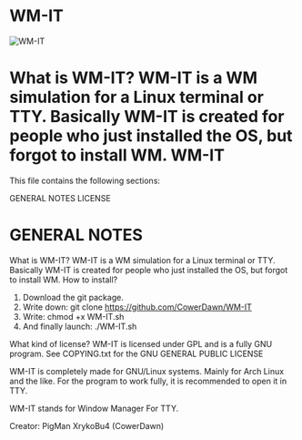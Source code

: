 # WM-IT
![WM-IT](https://github.com/user-attachments/assets/7b154266-9434-4682-9559-038855b96aeb)

What is WM-IT? WM-IT is a WM simulation for a Linux terminal or TTY. Basically WM-IT is created for people who just installed the OS, but forgot to install WM.
WM-IT
=========================

This file contains the following sections:

GENERAL NOTES
LICENSE

GENERAL NOTES
=============
What is WM-IT?
WM-IT is a WM simulation for a Linux terminal or TTY. Basically WM-IT is created for people who just installed the OS, but forgot to install WM.
How to install?
1. Download the git package.
2. Write down: git clone https://github.com/CowerDawn/WM-IT
3. Write: chmod +x WM-IT.sh
4. And finally launch: ./WM-IT.sh

What kind of license? WM-IT is licensed under GPL and is a fully GNU program.
See COPYING.txt for the GNU GENERAL PUBLIC LICENSE

WM-IT is completely made for GNU/Linux systems. Mainly for Arch Linux and the like. For the program to work fully, it is recommended to open it in TTY.

WM-IT stands for Window Manager For TTY.

Creator: PigMan XrykoBu4 (CowerDawn)
